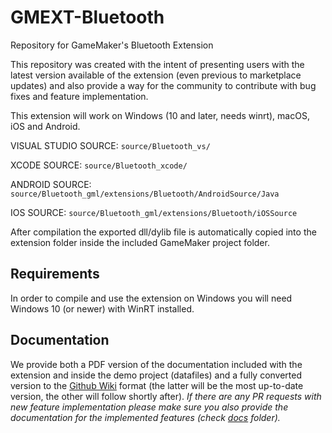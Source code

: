 # GMEXT-Bluetooth
Repository for GameMaker's Bluetooth Extension

This repository was created with the intent of presenting users with the latest version available of the extension (even previous to marketplace updates) and also provide a way for the community to contribute with bug fixes and feature implementation.

This extension will work on Windows (10 and later, needs winrt), macOS, iOS and Android.

VISUAL STUDIO SOURCE: `source/Bluetooth_vs/`

XCODE SOURCE: `source/Bluetooth_xcode/`

ANDROID SOURCE: `source/Bluetooth_gml/extensions/Bluetooth/AndroidSource/Java`

IOS SOURCE: `source/Bluetooth_gml/extensions/Bluetooth/iOSSource`

After compilation the exported dll/dylib file is automatically copied into the extension folder inside the included GameMaker project folder.

## Requirements

In order to compile and use the extension on Windows you will need Windows 10 (or newer) with WinRT installed.

## Documentation

We provide both a PDF version of the documentation included with the extension and inside the demo project (datafiles) and a fully converted version to the [Github Wiki](../../wiki) format (the latter will be the most up-to-date version, the other will follow shortly after). *If there are any PR requests with new feature implementation please make sure you also provide the documentation for the implemented features (check [docs](docs) folder).*

